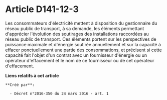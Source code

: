 # Article D141-12-3

Les consommateurs d'électricité mettent à disposition du gestionnaire du réseau public de transport, à sa demande, les
éléments permettant d'apprécier l'évolution des soutirages des installations raccordées au réseau public de transport. Ces
éléments portent sur les perspectives de puissance maximale et d'énergie soutirée annuellement et sur la capacité à effacer
ponctuellement une partie des consommations, et précisent si cette capacité fait l'objet d'un contrat avec un fournisseur
d'énergie ou un opérateur d'effacement et le nom de ce fournisseur ou de cet opérateur d'effacement.

**Liens relatifs à cet article**

	**Créé par**:

	  - Décret n°2016-350 du 24 mars 2016 - art. 1
